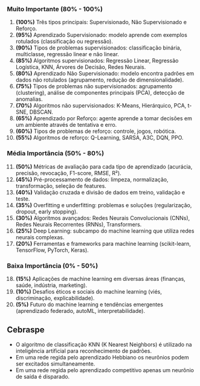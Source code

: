 ### Muito Importante (80% - 100%)

1. **(100%)** Três tipos principais: Supervisionado, Não Supervisionado e Reforço.
2. **(95%)** Aprendizado Supervisionado: modelo aprende com exemplos rotulados (classificação ou regressão).
3. **(90%)** Tipos de problemas supervisionados: classificação binária, multiclasse, regressão linear e não linear.
4. **(85%)** Algoritmos supervisionados: Regressão Linear, Regressão Logística, KNN, Árvores de Decisão, Redes Neurais.
5. **(80%)** Aprendizado Não Supervisionado: modelo encontra padrões em dados não rotulados (agrupamento, redução de dimensionalidade).
6. **(75%)** Tipos de problemas não supervisionados: agrupamento (clustering), análise de componentes principais (PCA), detecção de anomalias.
7. **(70%)** Algoritmos não supervisionados: K-Means, Hierárquico, PCA, t-SNE, DBSCAN.
8. **(65%)** Aprendizado por Reforço: agente aprende a tomar decisões em um ambiente através de tentativa e erro.
9. **(60%)** Tipos de problemas de reforço: controle, jogos, robótica.
10. **(55%)** Algoritmos de reforço: Q-Learning, SARSA, A3C, DQN, PPO.

### Média Importância (50% - 80%)

11. **(50%)** Métricas de avaliação para cada tipo de aprendizado (acurácia, precisão, revocação, F1-score, RMSE, R²).
12. **(45%)** Pré-processamento de dados: limpeza, normalização, transformação, seleção de features.
13. **(40%)** Validação cruzada e divisão de dados em treino, validação e teste.
14. **(35%)** Overfitting e underfitting: problemas e soluções (regularização, dropout, early stopping).
15. **(30%)** Algoritmos avançados: Redes Neurais Convolucionais (CNNs), Redes Neurais Recorrentes (RNNs), Transformers.
16. **(25%)** Deep Learning: subcampo do machine learning que utiliza redes neurais complexas.
17. **(20%)** Ferramentas e frameworks para machine learning (scikit-learn, TensorFlow, PyTorch, Keras).

### Baixa Importância (0% - 50%)

18. **(15%)** Aplicações de machine learning em diversas áreas (finanças, saúde, indústria, marketing).
19. **(10%)** Desafios éticos e sociais do machine learning (viés, discriminação, explicabilidade).
20. **(5%)** Futuro do machine learning e tendências emergentes (aprendizado federado, autoML, interpretabilidade).


## Cebraspe
- O algoritmo de classificação KNN (K Nearest Neighbors) é utilizado na inteligência artificial para reconhecimento de padrões.
- Em uma rede regida pelo aprendizado Hebbiano os neurônios podem ser excitados simultaneamente.
- Em uma rede regida pelo aprendizado competitivo apenas um neurônio de saída é disparado.